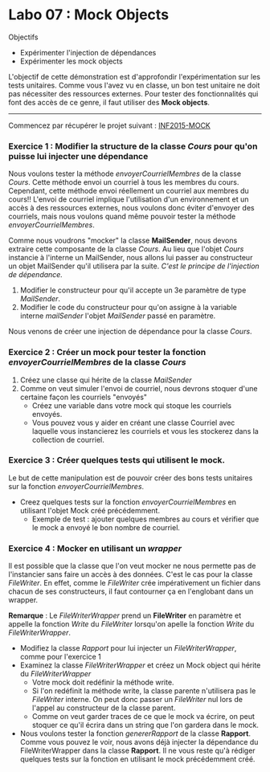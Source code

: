 Labo 07 : Mock Objects
=====

Objectifs
* Expérimenter l'injection de dépendances
* Expérimenter les mock objects

L'objectif de cette démonstration est d'approfondir l'expérimentation sur les tests unitaires. 
Comme vous l'avez vu en classe, un bon test unitaire ne doit pas nécessiter des ressources externes. 
Pour tester des fonctionnalités qui font des accès de ce genre, il faut utiliser des **Mock objects**.

* * *

Commencez par récupérer le projet suivant : [INF2015-MOCK](https://github.com/hugoscurti/INF2015-MOCK)

### Exercice 1 : Modifier la structure de la classe _Cours_ pour qu'on puisse lui injecter une dépendance

Nous voulons tester la méthode _envoyerCourrielMembres_ de la classe _Cours_. Cette méthode envoi un courriel à tous les membres du cours. 
Cependant, cette méthode envoi réellement un courriel aux membres du cours!! L'envoi de courriel implique l'utilisation d'un environnement et un accès à des ressources externes, nous voulons donc éviter d'envoyer des courriels, mais nous voulons quand même pouvoir tester la méthode _envoyerCourrielMembres_.

Comme nous voudrons "mocker" la classe **MailSender**, nous devons extraire cette composante de la classe _Cours_.
Au lieu que l'objet _Cours_ instancie à l'interne un MailSender, nous allons lui passer au constructeur un objet MailSender qu'il utilisera par la suite.
*C'est le principe de l'injection de dépendance.*

1. Modifier le constructeur pour qu'il accepte un 3e paramètre de type _MailSender_.
2. Modifier le code du constructeur pour qu'on assigne à la variable interne _mailSender_ l'objet _MailSender_ passé en paramètre.

Nous venons de créer une injection de dépendance pour la classe _Cours_.


### Exercice 2 : Créer un mock pour tester la fonction _envoyerCourrielMembres_ de la classe _Cours_

1. Créez une classe qui hérite de la classe _MailSender_
2. Comme on veut simuler l'envoi de courriel, nous devrons stoquer d'une certaine façon les courriels "envoyés"
    * Créez une variable dans votre mock qui stoque les courriels envoyés.
    * Vous pouvez vous y aider en créant une classe Courriel avec laquelle vous instancierez les courriels et vous les stockerez dans la collection de courriel.


### Exercice 3 : Créer quelques tests qui utilisent le mock.
Le but de cette manipulation est de pouvoir créer des bons tests unitaires sur la fonction _envoyerCourrielMembres_.

* Creez quelques tests sur la fonction _envoyerCourrielMembres_ en utilisant l'objet Mock créé précédemment.
    * Exemple de test : ajouter quelques membres au cours et vérifier que le mock a envoyé le bon nombre de courriel.
    

### Exercice 4 : Mocker en utilisant un _wrapper_
Il est possible que la classe que l'on veut mocker ne nous permette pas de l'instancier sans faire un accès à des données. C'est le cas pour la classe
_FileWriter_. En effet, comme le _FileWriter_ crée impérativement un fichier dans chacun de ses constructeurs, il faut contourner ça en l'englobant dans un wrapper.

**Remarque** : Le _FileWriterWrapper_ prend un **FileWriter** en paramètre et appelle la fonction _Write_ du _FileWriter_ lorsqu'on apelle la fonction _Write_ du _FileWriterWrapper_.

* Modifiez la classe _Rapport_ pour lui injecter un _FileWriterWrapper_, comme pour l'exercice 1
* Examinez la classe _FileWriterWrapper_ et créez un Mock object qui hérite du _FileWriterWrapper_
    * Votre mock doit redéfinir la méthode write.
    * Si l'on redéfinit la méthode write, la classe parente n'utilisera pas le _FileWriter_ interne. On peut donc passer un _FileWriter_ nul lors de l'appel au constructeur de la classe parent.
    * Comme on veut garder traces de ce que le mock va écrire, on peut stoquer ce qu'il écrira dans un string que l'on gardera dans le mock.
* Nous voulons tester la fonction _genererRapport_ de la classe **Rapport**. Comme vous pouvez le voir, nous avons déjà injecter la dépendance du FileWriterWrapper dans la classe **Rapport**. Il ne vous reste qu'à rédiger quelques tests sur la fonction en utilisant le mock précédemment créé.
